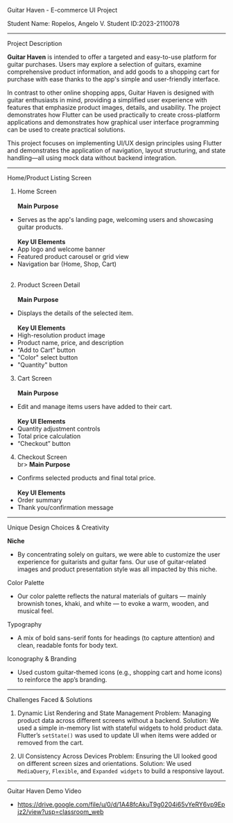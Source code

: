Guitar Haven - E-commerce UI Project

Student Name: Ropelos, Angelo V.
Student ID:2023-2110078

---

Project Description

**Guitar Haven** is intended to offer a targeted and easy-to-use platform for guitar purchases. Users may explore a selection of guitars, examine comprehensive product information, and add goods to a shopping cart for purchase with ease thanks to the app's simple and user-friendly interface.

In contrast to other online shopping apps, Guitar Haven is designed with guitar enthusiasts in mind, providing a simplified user experience with features that emphasize product images, details, and usability. The project demonstrates how Flutter can be used practically to create cross-platform applications and demonstrates how graphical user interface programming can be used to create practical solutions.

This project focuses on implementing UI/UX design principles using Flutter and demonstrates the application of navigation, layout structuring, and state handling—all using mock data without backend integration.

---
  
Home/Product Listing Screen 
1. Home Screen<br><br>
**Main Purpose**<br>
  - Serves as the app's landing page, welcoming users and showcasing guitar products. <br><br>
**Key UI Elements**<br>
  - App logo and welcome banner
  - Featured product carousel or grid view
  - Navigation bar (Home, Shop, Cart)<br><br>

2. Product Screen Detail<br><br>
**Main Purpose**
  - Displays the details of the selected item. <br><br>
**Key UI Elements**
  - High-resolution product image
  - Product name, price, and description
  - “Add to Cart” button
  - "Color" select button
  - "Quantity" button

3. Cart Screen<br><br>
**Main Purpose**
  - Edit and manage items users have added to their cart.<br><br>
**Key UI Elements**
  - Quantity adjustment controls
  - Total price calculation
  - “Checkout” button

4. Checkout Screen <br>br>
**Main Purpose**
  - Confirms selected products and final total price.<br><br>
**Key UI Elements**
  - Order summary
  - Thank you/confirmation message

---

Unique Design Choices & Creativity

**Niche**
- By concentrating solely on guitars, we were able to customize the user experience for guitarists and guitar fans.  Our use of guitar-related images and product presentation style was all impacted by this niche.

Color Palette
- Our color palette reflects the natural materials of guitars — mainly brownish tones, khaki, and white — to evoke a warm, wooden, and musical feel.

Typography
- A mix of bold sans-serif fonts for headings (to capture attention) and clean, readable fonts for body text.

Iconography & Branding
  - Used custom guitar-themed icons (e.g., shopping cart and home icons) to reinforce the app’s branding.

---

Challenges Faced & Solutions

1. Dynamic List Rendering and State Management
Problem: Managing product data across different screens without a backend.
Solution: We used a simple in-memory list with stateful widgets to hold product data. Flutter’s `setState()` was used to update UI when items were added or removed from the cart.

2. UI Consistency Across Devices
Problem: Ensuring the UI looked good on different screen sizes and orientations.
Solution: We used `MediaQuery`, `Flexible`, and `Expanded widgets` to build a responsive layout.

---

Guitar Haven Demo Video
- https://drive.google.com/file/u/0/d/1A48fcAkuT9g0204i65vYeRY6vp9Epjz2/view?usp=classroom_web

